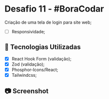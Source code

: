# Desafio 11 - #BoraCodar

Criação de uma tela de login para site web;

- [ ] Responsividade;

## :rocket: Tecnologias Utilizadas

- [x] React Hook Form (validação);
- [x] Zod (validação);
- [x] Phosphor-Icons/React;
- [x] Tailwindcss;

## :camera: Screenshot
